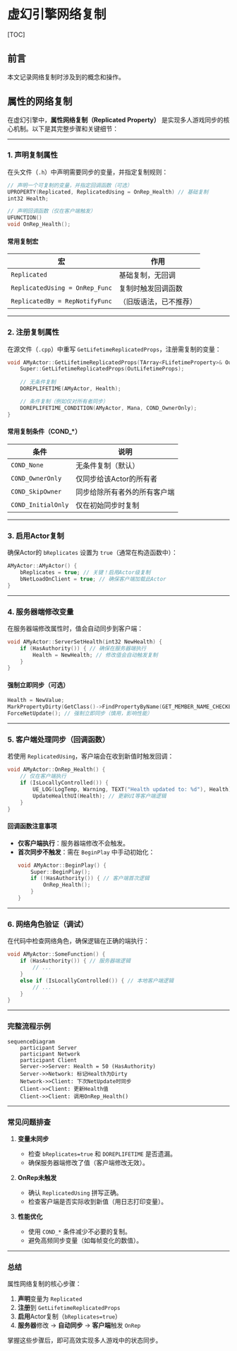 # 虚幻引擎网络复制

[TOC]

## 前言

本文记录网络复制时涉及到的概念和操作。

## 属性的网络复制

在虚幻引擎中，**属性网络复制（Replicated Property）** 是实现多人游戏同步的核心机制。以下是其完整步骤和关键细节：

---

### 1. 声明复制属性
在头文件（`.h`）中声明需要同步的变量，并指定复制规则：
```cpp
// 声明一个可复制的变量，并指定回调函数（可选）
UPROPERTY(Replicated, ReplicatedUsing = OnRep_Health) // 基础复制
int32 Health;

// 声明回调函数（仅在客户端触发）
UFUNCTION()
void OnRep_Health();
```

#### 常用复制宏
| 宏                             | 作用                   |
| ------------------------------ | ---------------------- |
| `Replicated`                   | 基础复制，无回调       |
| `ReplicatedUsing = OnRep_Func` | 复制时触发回调函数     |
| `ReplicatedBy = RepNotifyFunc` | （旧版语法，已不推荐） |

---

### 2. 注册复制属性
在源文件（`.cpp`）中重写 `GetLifetimeReplicatedProps`，注册需复制的变量：
```cpp
void AMyActor::GetLifetimeReplicatedProps(TArray<FLifetimeProperty>& OutLifetimeProps) const {
    Super::GetLifetimeReplicatedProps(OutLifetimeProps);
    
    // 无条件复制
    DOREPLIFETIME(AMyActor, Health); 

    // 条件复制（例如仅对所有者同步）
    DOREPLIFETIME_CONDITION(AMyActor, Mana, COND_OwnerOnly);
}
```

#### 常用复制条件（COND_*）
| 条件               | 说明                         |
| ------------------ | ---------------------------- |
| `COND_None`        | 无条件复制（默认）           |
| `COND_OwnerOnly`   | 仅同步给该Actor的所有者      |
| `COND_SkipOwner`   | 同步给除所有者外的所有客户端 |
| `COND_InitialOnly` | 仅在初始同步时复制           |

---

### 3. 启用Actor复制
确保Actor的 `bReplicates` 设置为 `true`（通常在构造函数中）：
```cpp
AMyActor::AMyActor() {
    bReplicates = true; // 关键！启用Actor级复制
    bNetLoadOnClient = true; // 确保客户端加载此Actor
}
```

---

### 4. 服务器端修改变量
在服务器端修改属性时，值会自动同步到客户端：
```cpp
void AMyActor::ServerSetHealth(int32 NewHealth) {
    if (HasAuthority()) { // 确保在服务器端执行
        Health = NewHealth; // 修改值会自动触发复制
    }
}
```

#### 强制立即同步（可选）
```cpp
Health = NewValue;
MarkPropertyDirty(GetClass()->FindPropertyByName(GET_MEMBER_NAME_CHECKED(AMyActor, Health))); // 手动标记为Dirty
ForceNetUpdate(); // 强制立即同步（慎用，影响性能）
```

---

### 5. 客户端处理同步（回调函数）
若使用 `ReplicatedUsing`，客户端会在收到新值时触发回调：
```cpp
void AMyActor::OnRep_Health() {
    // 仅在客户端执行
    if (IsLocallyControlled()) {
        UE_LOG(LogTemp, Warning, TEXT("Health updated to: %d"), Health);
        UpdateHealthUI(Health); // 更新UI等客户端逻辑
    }
}
```

#### 回调函数注意事项
- **仅客户端执行**：服务器端修改不会触发。
- **首次同步不触发**：需在 `BeginPlay` 中手动初始化：
  ```cpp
  void AMyActor::BeginPlay() {
      Super::BeginPlay();
      if (!HasAuthority()) { // 客户端首次逻辑
          OnRep_Health();
      }
  }
  ```

---

### 6. 网络角色验证（调试）
在代码中检查网络角色，确保逻辑在正确的端执行：
```cpp
void AMyActor::SomeFunction() {
    if (HasAuthority()) { // 服务器端逻辑
        // ...
    } 
    else if (IsLocallyControlled()) { // 本地客户端逻辑
        // ...
    }
}
```

---

### 完整流程示例
```mermaid
sequenceDiagram
    participant Server
    participant Network
    participant Client
    Server->>Server: Health = 50 (HasAuthority)
    Server->>Network: 标记Health为Dirty
    Network->>Client: 下次NetUpdate时同步
    Client->>Client: 更新Health值
    Client->>Client: 调用OnRep_Health()
```

---

### 常见问题排查
1. **变量未同步**  
   - 检查 `bReplicates=true` 和 `DOREPLIFETIME` 是否遗漏。
   - 确保服务器端修改了值（客户端修改无效）。

2. **OnRep未触发**  
   - 确认 `ReplicatedUsing` 拼写正确。
   - 检查客户端是否实际收到新值（用日志打印变量）。

3. **性能优化**  
   - 使用 `COND_*` 条件减少不必要的复制。
   - 避免高频同步变量（如每帧变化的数值）。

---

### 总结
属性网络复制的核心步骤：  
1. **声明**变量为 `Replicated`  
2. **注册**到 `GetLifetimeReplicatedProps`  
3. **启用**Actor复制（`bReplicates=true`）  
4. **服务器**修改 → **自动同步** → **客户端**触发 `OnRep`  

掌握这些步骤后，即可高效实现多人游戏中的状态同步。

